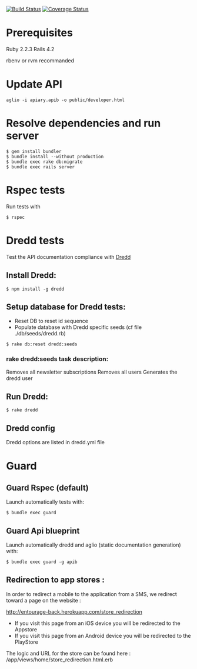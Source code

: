 [![Build Status](https://semaphoreci.com/api/v1/projects/e06001fd-34da-4414-9789-e09e3f28c67a/623094/badge.svg)](https://semaphoreci.com/vdaubry/entourage-ror)
[![Coverage Status](https://coveralls.io/repos/ReseauEntourage/entourage-ror/badge.svg?branch=master&service=github)](https://coveralls.io/github/ReseauEntourage/entourage-ror?branch=master)

# Prerequisites

Ruby 2.2.3
Rails 4.2

rbenv or rvm recommanded

# Update API

```
aglio -i apiary.apib -o public/developer.html
```


# Resolve dependencies and run server

```
$ gem install bundler
$ bundle install --without production
$ bundle exec rake db:migrate
$ bundle exec rails server
```

# Rspec tests

Run tests with 

```
$ rspec
```

# Dredd tests

Test the API documentation compliance with [Dredd](https://github.com/apiaryio/dredd)

## Install Dredd:
```
$ npm install -g dredd
```

## Setup database for Dredd tests:
- Reset DB to reset id sequence
- Populate database with Dredd specific seeds (cf file ./db/seeds/dredd.rb)

```
$ rake db:reset dredd:seeds
```

### rake dredd:seeds task description:
Removes all newsletter subscriptions
Removes all users
Generates the dredd user

## Run Dredd:

```
$ rake dredd
```

## Dredd config

Dredd options are listed in dredd.yml file

# Guard

## Guard Rspec (default)

Launch automatically tests with:

```
$ bundle exec guard
```

## Guard Api blueprint

Launch automatically dredd and aglio (static documentation generation) with:

```
$ bundle exec guard -g apib
```

## Redirection to app stores :
In order to redirect a mobile to the application from a SMS, we redirect toward a page on the website :

http://entourage-back.herokuapp.com/store_redirection

* If you visit this page from an iOS device you will be redirected to the Appstore
* If you visit this page from an Android device you will be redirected to the PlayStore

The logic and URL for the store can be found here :
/app/views/home/store_redirection.html.erb
